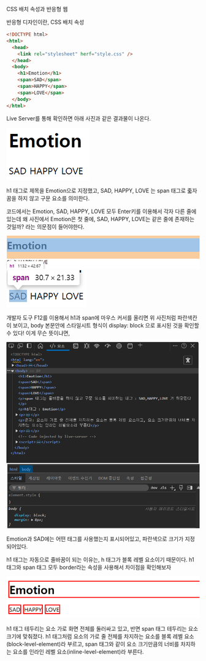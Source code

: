 CSS 배치 속성과 반응형 웹

반응형 디자인이란, CSS 배치 속성

```html
<!DOCTYPE html>
<html>
  <head>
    <link rel="stylesheet" herf="style.css" />
  </head>
  <body>
    <h1>Emotion</h1>
    <span>SAD</span>
    <span>HAPPY</span>
    <span>LOVE</span>
  </body>
</html>
```

Live Server를 통해 확인하면 아래 사진과 같은 결과물이 나온다.

<img src="css.png">

h1 태그로 제목을 Emotion으로 지정했고, SAD, HAPPY, LOVE 는 span 태그로 줇자꿈을 하지 않고 구문 요소를 의미한다.

코드에서는 Emotion, SAD, HAPPY, LOVE 모두 Enter키를 이용해서 각자 다른 줄에 있는데 왜 사진에서 Emotion은 첫 줄에, SAD, HAPPY, LOVE는 같은 줄에 존재하는 것일까? 라는 의문점이 들어야한다.


<img src="css1.png"> <img src="css3.png"> 

개발자 도구 F12를 이용해서 h1과 span에 마우스 커서를 올리면 위 사진처럼 파란색칸이 보이고, body 본문안에 스타일시트 형식이 display: block 으로 표시된 것을 확인할 수 있다!
이게 무슨 뜻이냐면,

<img src="css5.png"> <img src="css6.png">


Emotion과 SAD에는 어떤 태그를 사용했는지 표시되어있고, 파란색으로 크기가 지정되어있다.

h1 태그는 자동으로 줄바꿈이 되는 이유는, h 태그가 블록 레벨 요소이기 때문이다.
h1 태그와 span 태그 모두 border라는 속성을 사용해서 차이점을 확인해보자

<img src="css4.png">

h1 태그 테두리는 요소 가로 화면 전체를 둘러싸고 있고, 반면 span 태그 테두리는 요소 크기에 맞춰졌다. h1 태그처럼 요소의 가로 줄 전체를 차지하는 요소를 블록 레벨 요소(block-level-element)라 부르고, span 태그와 같이 요소 크기만큼의 너비를 차지하는 요소를 인라인 레벨 요소(inline-level-element)라 부른다.